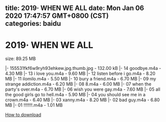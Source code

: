 
title: 2019· WHEN WE ALL
date: Mon Jan 06 2020 17:47:57 GMT+0800 (CST)    
categories: baidu
---

# 2019· WHEN WE ALL
size: 89.25 MB
 
 
|- 155531fkf6w9ryh93ehkew.jpg.thumb.jpg - 132.00 kB
|- 14 goodbye.m4a - 4.30 MB
|- 13 i love you.m4a - 9.60 MB
|- 12 listen before i go.m4a - 8.20 MB
|- 11 ilomilo.m4a - 5.50 MB
|- 10 bury a friend.m4a - 6.70 MB
|- 09 my strange addiction.m4a - 6.20 MB
|- 08 8.m4a - 6.00 MB
|- 07 when the party's over.m4a - 6.70 MB
|- 06 wish you were gay.m4a - 7.60 MB
|- 05 all the good girls go to hell.m4a - 5.90 MB
|- 04 you should see me in a crown.m4a - 6.40 MB
|- 03 xanny.m4a - 8.20 MB
|- 02 bad guy.m4a - 6.80 MB
|- 01 !!!!!!!.m4a - 1.01 MB

[How to download](https://bpcam.bemobtrk.com/go/2ceec3aa-1ca2-46d6-b9ff-aaa5c184517c?jno=4217)